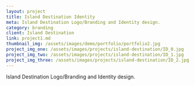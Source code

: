 ```yaml
---
layout: project
title: Island Destination Identity
meta: Island Destination Logo/Branding and Identity design.
category: branding
client: Island Destination
link: project1.md
thumbnail_img: /assets/images/demo/portfolio/portfolio2.jpg
project_img_one: /assets/images/projects/island-destination/ID_0.jpg
project_img_two: /assets/images/projects/island-destination/ID_1.jpg
project_img_three: /assets/images/projects/island-destination/ID_2.jpg
---
```


Island Destination Logo/Branding and Identity design.